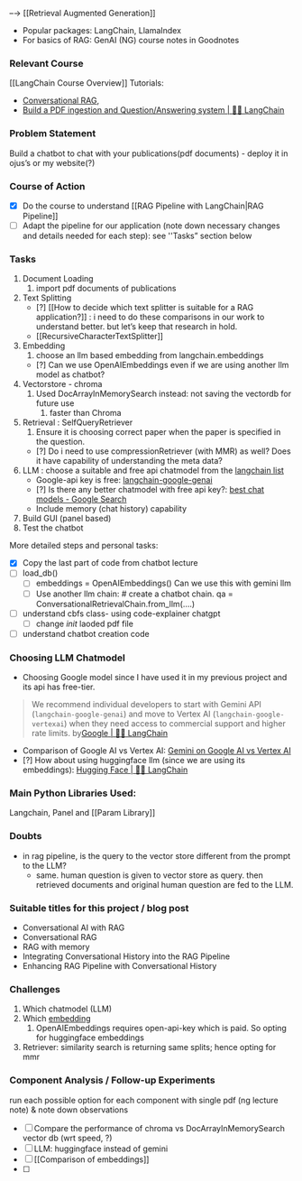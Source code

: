 –→ [[Retrieval Augmented Generation]]
- Popular packages: LangChain, LlamaIndex
- For basics of RAG: GenAI (NG) course notes in Goodnotes
### Relevant Course
[[LangChain Course Overview]]
Tutorials:
- [Conversational RAG](https://python.langchain.com/v0.2/docs/tutorials/qa_chat_history/),
- [Build a PDF ingestion and Question/Answering system | 🦜️🔗 LangChain](https://python.langchain.com/v0.2/docs/tutorials/pdf_qa/)

### Problem Statement
Build a chatbot to chat with your publications(pdf documents) - deploy it in ojus’s or my website(?) 

### Course of Action 
- [x]  Do the course to understand [[RAG Pipeline with LangChain|RAG Pipeline]]
- [ ] Adapt the pipeline for our application (note down necessary changes and details needed for each step): see ''Tasks” section below

### Tasks
1. Document Loading
	1. import pdf documents of publications 
2. Text Splitting
	- [?] [[How to decide which text splitter is suitable for a RAG application?]] : i need to do these comparisons in our work to understand better. but let’s keep that research in hold. 
	- [[RecursiveCharacterTextSplitter]]
3. Embedding 
	1. choose an llm based embedding from langchain.embeddings
	- [?] Can we use OpenAIEmbeddings even if we are using another llm model as chatbot?
2. Vectorstore - chroma
	1. Used DocArrayInMemorySearch instead: not saving the vectordb for future use 
		1. faster than Chroma 
3. Retrieval : SelfQueryRetriever 
	1. Ensure it is choosing correct paper when the paper is specified in the question.
	- [?] Do i need to use compressionRetriever (with MMR) as well? Does it have capability of understanding the meta data?
4. LLM : choose a suitable and free api chatmodel from the [langchain list](https://python.langchain.com/v0.2/docs/integrations/chat/)
	- Google-api key is free: [langchain-google-genai](https://python.langchain.com/v0.2/api_reference/google_genai/chat_models/langchain_google_genai.chat_models.ChatGoogleGenerativeAI.html) 
	- [?] Is there any better chatmodel with free api key?:  [best chat models - Google Search](https://www.google.com/search?q=which+are+the+best+chat+models&ie=UTF-8)
	- Include memory (chat history) capability
5.  Build GUI (panel based)
6. Test the chatbot

More detailed steps and personal tasks:
- [x] Copy the last part of code from chatbot lecture
- [ ] load_db()
	- [ ] embeddings = OpenAIEmbeddings() Can we use this with gemini llm
	- [ ] Use another llm chain: # create a chatbot chain. 
	qa = ConversationalRetrievalChain.from_llm(….)
- [ ] understand cbfs class- using code-explainer chatgpt
	- [ ] change _init_ laoded pdf file 
- [ ] understand chatbot creation code 

### Choosing LLM Chatmodel
- Choosing Google model since I have used it in my previous project and its api has free-tier.
> We recommend individual developers to start with Gemini API (`langchain-google-genai`) and move to Vertex AI (`langchain-google-vertexai`) when they need access to commercial support and higher rate limits. 
> by[Google | 🦜️🔗 LangChain](https://python.langchain.com/v0.2/docs/integrations/platforms/google/)

- Comparison of Google AI vs Vertex AI: [Gemini on Google AI vs Vertex AI ](https://cloud.google.com/vertex-ai/generative-ai/docs/migrate/migrate-google-ai) 
- [?] How about using huggingface llm (since we are using its embeddings): [Hugging Face | 🦜️🔗 LangChain](https://python.langchain.com/v0.2/docs/integrations/platforms/huggingface/)

### Main Python Libraries Used:
Langchain, Panel and [[Param Library]]


### Doubts
- in rag pipeline, is the query to the vector store different from the prompt to the LLM?
	- same. human question is given to vector store as query. then retrieved documents and original human question are fed to the LLM.


### Suitable titles for this project / blog post
- Conversational AI with RAG
- Conversational RAG
- RAG with memory
- Integrating Conversational History into the RAG Pipeline
- Enhancing RAG Pipeline with Conversational History

### Challenges
1. Which chatmodel (LLM)
2. Which [embedding](https://python.langchain.com/v0.2/docs/how_to/embed_text/)
	1. OpenAIEmbeddings requires open-api-key which is paid. So opting for huggingface embeddings
3. Retriever: similarity search is returning same splits; hence opting for mmr
### Component Analysis / Follow-up Experiments
run each possible option for each component with single pdf (ng lecture note) & note down observations
- [ ] Compare the performance of chroma vs DocArrayInMemorySearch vector db (wrt speed, ?)
- [ ] LLM: huggingface instead of gemini
- [ ] [[Comparison of embeddings]]
- [ ] 